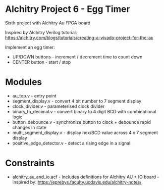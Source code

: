 # Alchitry Project 6 - Egg Timer

Sixth project with Alchitry Au FPGA board

Inspired by Alchitry Verilog tutorial: https://alchitry.com/blogs/tutorials/creating-a-vivado-project-for-the-au

Implement an egg timer:
 - UP/DOWN buttons - increment / decrement time to count down
 - CENTER button - start / stop

# Modules

- au_top.v - entry point
- segment_display.v - convert 4 bit number to 7 segment display
- clock_divider.v - parameterised clock divider
- binary_to_decimal.v - convert binary to 4 digit BCD with combinational logic
- button_debounce.v - synchronize button to clock + debounce rapid changes in state
- multi_segment_display.v - display hex/BCD value across 4 x 7 segment display
- positive_edge_detector.v - detect a rising edge in a signal

# Constraints

- alchitry_au_and_io.acf - Includes definitions for Alchitry AU + IO board - inspired by: https://eprebys.faculty.ucdavis.edu/alchitry-notes/



